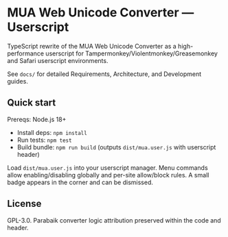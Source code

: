 # MUA Web Unicode Converter — Userscript

TypeScript rewrite of the MUA Web Unicode Converter as a high-performance userscript for Tampermonkey/Violentmonkey/Greasemonkey and Safari userscript environments.

See `docs/` for detailed Requirements, Architecture, and Development guides.

## Quick start

Prereqs: Node.js 18+

- Install deps: `npm install`
- Run tests: `npm test`
- Build bundle: `npm run build` (outputs `dist/mua.user.js` with userscript header)

Load `dist/mua.user.js` into your userscript manager. Menu commands allow enabling/disabling globally and per-site allow/block rules. A small badge appears in the corner and can be dismissed.

## License

GPL-3.0. Parabaik converter logic attribution preserved within the code and header.
